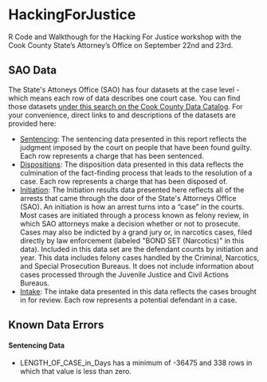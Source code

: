 # HackingForJustice

R Code and Walkthough for the Hacking For Justice workshop with the Cook County State’s Attorney’s Office on September 22nd and 23rd.



## SAO Data

The State's Attoneys Office (SAO) has four datasets at the case level - which means each row of data describes one court case. You can find those datasets [under this search on the Cook County Data Catalog](https://datacatalog.cookcountyil.gov/browse?tags=state%27s%20attorney%20case-level). For your convenience, direct links to and descriptions of the datasets are provided here:

- [Sentencing](https://datacatalog.cookcountyil.gov/Courts/Sentencing/tg8v-tm6u): The sentencing data presented in this report reflects the judgment imposed by the court on people that have been found guilty. Each row represents a charge that has been sentenced.
- [Dispositions](https://datacatalog.cookcountyil.gov/Courts/Dispositions/apwk-dzx8): The disposition data presented in this data reflects the culmination of the fact-finding process that leads to the resolution of a case. Each row represents a charge that has been disposed of.
- [Initiation](https://datacatalog.cookcountyil.gov/Courts/Initiation/7mck-ehwz): The Initiation results data presented here reflects all of the arrests that came through the door of the State's Attorneys Office (SAO). An initiation is how an arrest turns into a “case” in the courts. Most cases are initiated through a process known as felony review, in which SAO attorneys make a decision whether or not to prosecute. Cases may also be indicted by a grand jury or, in narcotics cases, filed directly by law enforcement (labeled "BOND SET (Narcotics)" in this data). Included in this data set are the defendant counts by initiation and year. This data includes felony cases handled by the Criminal, Narcotics, and Special Prosecution Bureaus. It does not include information about cases processed through the Juvenile Justice and Civil Actions Bureaus.
- [Intake](https://datacatalog.cookcountyil.gov/Courts/Intake/3k7z-hchi): The intake data presented in this data reflects the cases brought in for review. Each row represents a potential defendant in a case.


## Known Data Errors

#### Sentencing Data

- LENGTH_OF_CASE_in_Days has a minimum of -36475 and 338 rows in which that value is less than zero.